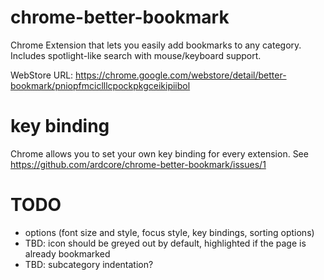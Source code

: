 chrome-better-bookmark
======================

Chrome Extension that lets you easily add bookmarks to any category. Includes spotlight-like search with mouse/keyboard support.

WebStore URL: https://chrome.google.com/webstore/detail/better-bookmark/pniopfmciclllcpockpkgceikipiibol

key binding
===========

Chrome allows you to set your own key binding for every extension. See https://github.com/ardcore/chrome-better-bookmark/issues/1

TODO
====

 - options (font size and style, focus style, key bindings, sorting options)
 - TBD: icon should be greyed out by default, highlighted if the page is already bookmarked
 - TBD: subcategory indentation?
